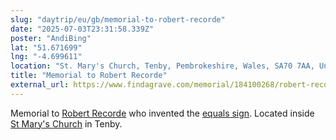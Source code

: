 ```yaml
---
slug: "daytrip/eu/gb/memorial-to-robert-recorde"
date: "2025-07-03T23:31:58.339Z"
poster: "AndiBing"
lat: "51.671699"
lng: "-4.699611"
location: "St. Mary's Church, Tenby, Pembrokeshire, Wales, SA70 7AA, United Kingdom"
title: "Memorial to Robert Recorde"
external_url: https://www.findagrave.com/memorial/184100268/robert-recorde
---
```

Memorial to [Robert Recorde](https://en.wikipedia.org/wiki/Robert_Recorde) who invented the [equals sign](https://en.wikipedia.org/wiki/Equals_sign). Located inside [St Mary's Church](https://en.wikipedia.org/wiki/St_Mary%27s_Church,_Tenby) in Tenby.

